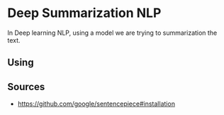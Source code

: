 # Deep Summarization NLP

In Deep learning NLP, using a model we are trying to summarization the text.

## Using

## Sources

- https://github.com/google/sentencepiece#installation
